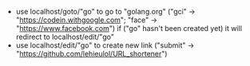 *   use localhost/goto/"go" to go to "golang.org" ("gci" -> "https://codein.withgoogle.com"; "face" -> "https://www.facebook.com")
    if ("go" hasn't been created yet) it will redirect to localhost/edit/"go"
*   use localhost/edit/"go" to create new link ("submit" -> "https://github.com/lehieulol/URL_shortener")
 
